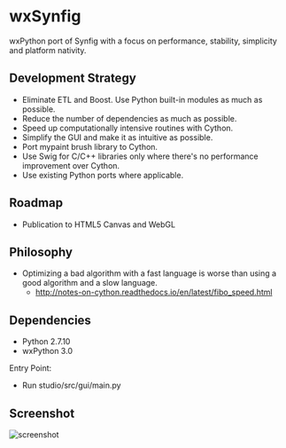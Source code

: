wxSynfig
====================
wxPython port of Synfig with a focus on performance, stability, simplicity and platform nativity.

Development Strategy
--------------------
- Eliminate ETL and Boost. Use Python built-in modules as much as possible.
- Reduce the number of dependencies as much as possible.
- Speed up computationally intensive routines with Cython.
- Simplify the GUI and make it as intuitive as possible.
- Port mypaint brush library to Cython.
- Use Swig for C/C++ libraries only where there's no performance improvement over Cython.
- Use existing Python ports where applicable.

Roadmap
--------
- Publication to HTML5 Canvas and WebGL

Philosophy
------------
- Optimizing a bad algorithm with a fast language is worse than using a good algorithm and a slow language.
  - http://notes-on-cython.readthedocs.io/en/latest/fibo_speed.html

Dependencies
--------------
- Python 2.7.10
- wxPython 3.0


Entry Point:
- Run studio/src/gui/main.py

Screenshot
-----------
![screenshot](https://github.com/eshikafe/wxSynfig/blob/master/studio/images/wxSynfig_screenshot.PNG)
